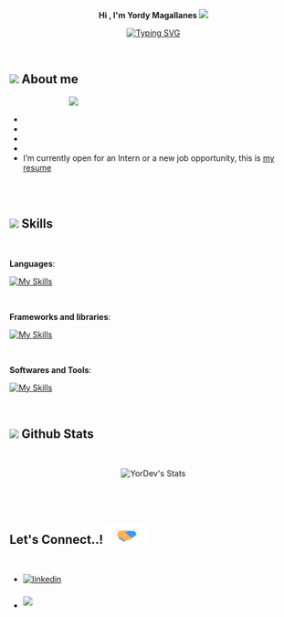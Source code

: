 
<p align="center" font-size="500px"><b>Hi , I'm Yordy Magallanes </b><img src="https://media.giphy.com/media/hvRJCLFzcasrR4ia7z/giphy.gif" width="35"></p>
<p align="center">
  <a href="https://git.io/typing-svg"><img src="https://readme-typing-svg.herokuapp.com?font=Fira+Code&size=30&pause=1000&color=3AA4F7&center=true&vCenter=true&width=435&lines=Full-Stack+Developer+" alt="Typing SVG" /></a>
</p>

<br>

## <picture> <img src="https://user-images.githubusercontent.com/74038190/229223156-0cbdaba9-3128-4d8e-8719-b6b4cf741b67.gif" width = 30px></picture> **About me**

<picture> <img align="right" src="https://user-images.githubusercontent.com/74038190/225813708-98b745f2-7d22-48cf-9150-083f1b00d6c9.gif" width = 400px></picture>

<br>

- 
- 
- 
- 
- I’m currently open for an Intern or a new job opportunity, this is [my resume](https://github.com/YorDev)

<br><br>

## <img src="https://media2.giphy.com/media/QssGEmpkyEOhBCb7e1/giphy.gif?cid=ecf05e47a0n3gi1bfqntqmob8g9aid1oyj2wr3ds3mg700bl&rid=giphy.gif" width ="25"><b> Skills</b>
<br>

<p align="center">

**Languages**:
  
[![My Skills](https://skillicons.dev/icons?i=python,cs,js)](https://skillicons.dev)

<br>   
    
**Frameworks and libraries**:
  
[![My Skills](https://skillicons.dev/icons?i=django,fastapi,dotnet,react,tailwind)](https://skillicons.dev)
  
<br>


**Softwares and Tools**:

[![My Skills](https://skillicons.dev/icons?i=docker,git,github,azure,aws)](https://skillicons.dev)

</p>

<br>

## <img src="https://media.giphy.com/media/iY8CRBdQXODJSCERIr/giphy.gif" width="40"><b> Github Stats </b>
<br>

<div align="center">

![YorDev's Stats](https://github-readme-stats.vercel.app/api?username=YorDev&theme=dark&show_icons=true&hide_border=true&count_private=true)

</div>

<br>
<br>

## <b> Let's Connect..!</b><img src="https://github.com/0xAbdulKhalid/0xAbdulKhalid/raw/main/assets/mdImages/handshake.gif" width ="80">
<br>
<div align='left'>

<ul>

<li>
<a href="https://www.linkedin.com/in/yordy-magallanes-859459253/" target="_blank">
<img src="https://img.shields.io/badge/linkedin:  Yordy-%2300acee.svg?color=405DE6&style=for-the-badge&logo=linkedin&logoColor=white" alt=linkedin style="margin-bottom: 5px;"/>
</a>
</li>

<br>

<li>
<a href="mailto:yordymichael05@gmail.com" target="_blank">
<img src="https://img.shields.io/badge/gmail:  yordy-%23EA4335.svg?style=for-the-badge&logo=gmail&logoColor=white" t=mail style="margin-bottom: 5px;" />
</a>
</li>
	
</ul>
</div>
